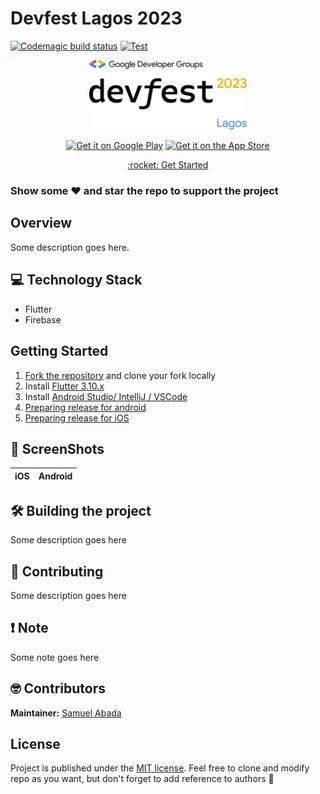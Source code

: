 # Devfest Lagos 2023
[![Codemagic build status](https://api.codemagic.io/apps/64da71850bfae33ab37b51d5/dev-android/status_badge.svg)](https://codemagic.io/apps/64da71850bfae33ab37b51d5/dev-android/latest_build)
[![Test](https://github.com/Mastersam07/devfest-lagos-jordan-year/actions/workflows/ci.yaml/badge.svg?branch=dev&event=push)](https://github.com/Mastersam07/devfest-lagos-jordan-year/actions/workflows/ci.yaml)

<p align="center">
  <img src="./shots/gdg-logo.png" alt="Devfest Lagos 2023" width="50%" />
</p>
<p align="center">
<a target="_blank" href='#'><img alt='Get it on Google Play' src='https://goldtonemusicgroup.com/img/goldtone/main-page/news/playstore-badge.png' height='75px'/></a>
<a target="_blank" href='#'><img alt='Get it on the App Store' src='https://upload.wikimedia.org/wikipedia/commons/thumb/3/3c/Download_on_the_App_Store_Badge.svg/1280px-Download_on_the_App_Store_Badge.svg.png' height='75px'/></a>
</p>
<p align="center"><a href="#getting-started">:rocket: Get Started</a></p>

### Show some ❤️ and star the repo to support the project

## Overview

Some description goes here.

## 💻 Technology Stack

- Flutter
- Firebase

## Getting Started

1. [Fork the repository]() and clone your fork locally
2. Install [Flutter 3.10.x](https://flutter.dev/docs/get-started/install)
3. Install [Android Studio/ IntelliJ / VSCode](https://flutter.dev/docs/development/tools/android-studio)
4. [Preparing release for android](https://flutter.dev/docs/deployment/android)
5. [Preparing release for iOS](https://flutter.dev/docs/deployment/ios)

## 📸 ScreenShots

|             iOS              |              Android              |
| :--------------------------: | :-------------------------------: |

## 🛠️ Building the project
Some description goes here

## 📄 Contributing
Some description goes here

## ❗️ Note
Some note goes here

## 🤓 Contributors

**Maintainer:** [Samuel Abada](https://github.com/mastersam07)

## License

Project is published under the [MIT license](/LICENSE).
Feel free to clone and modify repo as you want, but don't forget to add reference to authors 🙂